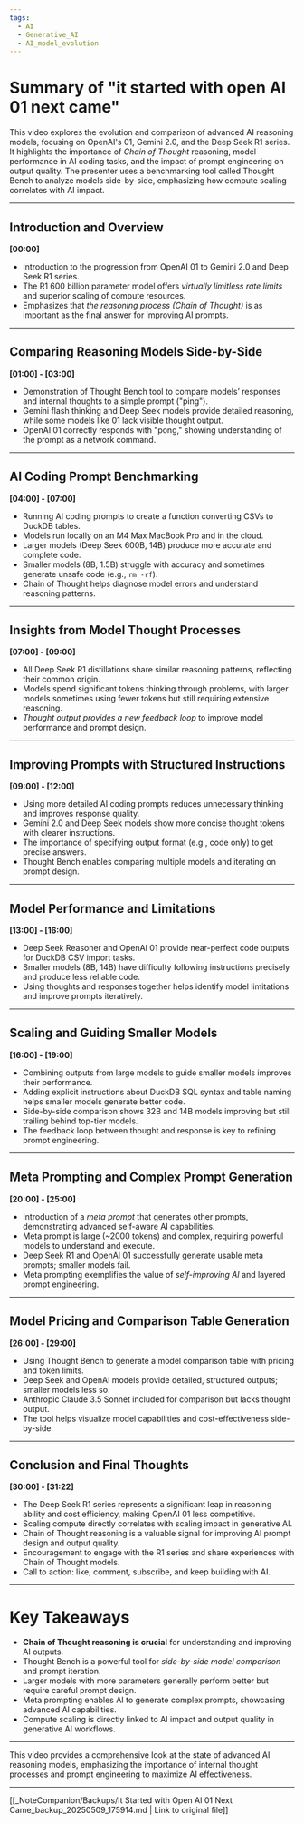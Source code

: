 ```yaml
---
tags:
  - AI
  - Generative_AI
  - AI_model_evolution
---
```

# Summary of "it started with open AI 01 next came"

This video explores the evolution and comparison of advanced AI reasoning models, focusing on OpenAI's 01, Gemini 2.0, and the Deep Seek R1 series. It highlights the importance of *Chain of Thought* reasoning, model performance in AI coding tasks, and the impact of prompt engineering on output quality. The presenter uses a benchmarking tool called Thought Bench to analyze models side-by-side, emphasizing how compute scaling correlates with AI impact.

---

## Introduction and Overview

**[00:00]**  
- Introduction to the progression from OpenAI 01 to Gemini 2.0 and Deep Seek R1 series.  
- The R1 600 billion parameter model offers *virtually limitless rate limits* and superior scaling of compute resources.  
- Emphasizes that *the reasoning process (Chain of Thought)* is as important as the final answer for improving AI prompts.

---

## Comparing Reasoning Models Side-by-Side

**[01:00] - [03:00]**  
- Demonstration of Thought Bench tool to compare models’ responses and internal thoughts to a simple prompt ("ping").  
- Gemini flash thinking and Deep Seek models provide detailed reasoning, while some models like 01 lack visible thought output.  
- OpenAI 01 correctly responds with "pong," showing understanding of the prompt as a network command.

---

## AI Coding Prompt Benchmarking

**[04:00] - [07:00]**  
- Running AI coding prompts to create a function converting CSVs to DuckDB tables.  
- Models run locally on an M4 Max MacBook Pro and in the cloud.  
- Larger models (Deep Seek 600B, 14B) produce more accurate and complete code.  
- Smaller models (8B, 1.5B) struggle with accuracy and sometimes generate unsafe code (e.g., `rm -rf`).  
- Chain of Thought helps diagnose model errors and understand reasoning patterns.

---

## Insights from Model Thought Processes

**[07:00] - [09:00]**  
- All Deep Seek R1 distillations share similar reasoning patterns, reflecting their common origin.  
- Models spend significant tokens thinking through problems, with larger models sometimes using fewer tokens but still requiring extensive reasoning.  
- *Thought output provides a new feedback loop* to improve model performance and prompt design.

---

## Improving Prompts with Structured Instructions

**[09:00] - [12:00]**  
- Using more detailed AI coding prompts reduces unnecessary thinking and improves response quality.  
- Gemini 2.0 and Deep Seek models show more concise thought tokens with clearer instructions.  
- The importance of specifying output format (e.g., code only) to get precise answers.  
- Thought Bench enables comparing multiple models and iterating on prompt design.

---

## Model Performance and Limitations

**[13:00] - [16:00]**  
- Deep Seek Reasoner and OpenAI 01 provide near-perfect code outputs for DuckDB CSV import tasks.  
- Smaller models (8B, 14B) have difficulty following instructions precisely and produce less reliable code.  
- Using thoughts and responses together helps identify model limitations and improve prompts iteratively.

---

## Scaling and Guiding Smaller Models

**[16:00] - [19:00]**  
- Combining outputs from large models to guide smaller models improves their performance.  
- Adding explicit instructions about DuckDB SQL syntax and table naming helps smaller models generate better code.  
- Side-by-side comparison shows 32B and 14B models improving but still trailing behind top-tier models.  
- The feedback loop between thought and response is key to refining prompt engineering.

---

## Meta Prompting and Complex Prompt Generation

**[20:00] - [25:00]**  
- Introduction of a *meta prompt* that generates other prompts, demonstrating advanced self-aware AI capabilities.  
- Meta prompt is large (~2000 tokens) and complex, requiring powerful models to understand and execute.  
- Deep Seek R1 and OpenAI 01 successfully generate usable meta prompts; smaller models fail.  
- Meta prompting exemplifies the value of *self-improving AI* and layered prompt engineering.

---

## Model Pricing and Comparison Table Generation

**[26:00] - [29:00]**  
- Using Thought Bench to generate a model comparison table with pricing and token limits.  
- Deep Seek and OpenAI models provide detailed, structured outputs; smaller models less so.  
- Anthropic Claude 3.5 Sonnet included for comparison but lacks thought output.  
- The tool helps visualize model capabilities and cost-effectiveness side-by-side.

---

## Conclusion and Final Thoughts

**[30:00] - [31:22]**  
- The Deep Seek R1 series represents a significant leap in reasoning ability and cost efficiency, making OpenAI 01 less competitive.  
- Scaling compute directly correlates with scaling impact in generative AI.  
- Chain of Thought reasoning is a valuable signal for improving AI prompt design and output quality.  
- Encouragement to engage with the R1 series and share experiences with Chain of Thought models.  
- Call to action: like, comment, subscribe, and keep building with AI.

---

# Key Takeaways

- **Chain of Thought reasoning is crucial** for understanding and improving AI outputs.  
- Thought Bench is a powerful tool for *side-by-side model comparison* and prompt iteration.  
- Larger models with more parameters generally perform better but require careful prompt design.  
- Meta prompting enables AI to generate complex prompts, showcasing advanced AI capabilities.  
- Compute scaling is directly linked to AI impact and output quality in generative AI workflows.

---

This video provides a comprehensive look at the state of advanced AI reasoning models, emphasizing the importance of internal thought processes and prompt engineering to maximize AI effectiveness.

---
[[_NoteCompanion/Backups/It Started with Open AI 01 Next Came_backup_20250509_175914.md | Link to original file]]